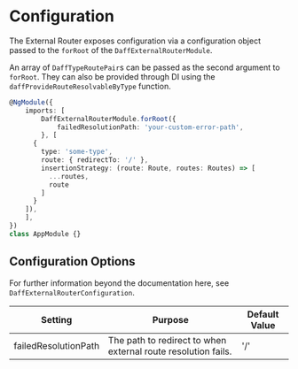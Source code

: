 # Configuration

The External Router exposes configuration via a configuration object passed to the `forRoot` of the `DaffExternalRouterModule`.

An array of `DaffTypeRoutePair`s can be passed as the second argument to `forRoot`. They can also be provided through DI using the `daffProvideRouteResolvableByType` function.

```ts
@NgModule({
	imports: [
		DaffExternalRouterModule.forRoot({
			failedResolutionPath: 'your-custom-error-path',
		}, [
      {
        type: 'some-type',
        route: { redirectTo: '/' },
        insertionStrategy: (route: Route, routes: Routes) => [
          ...routes,
          route
        ]
      }
    ]),
	],
})
class AppModule {}
```

## Configuration Options

For further information beyond the documentation here, see `DaffExternalRouterConfiguration`.

| Setting              | Purpose                                                       | Default Value |
| -------------------- | ------------------------------------------------------------- | ------------- |
| failedResolutionPath | The path to redirect to when external route resolution fails. | '/'           |
